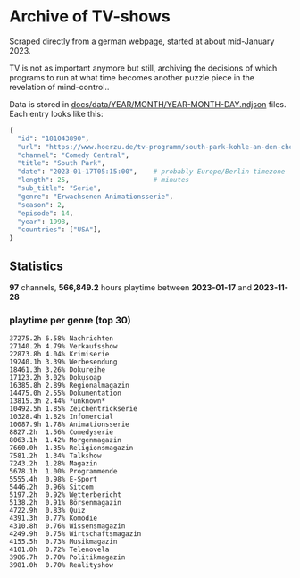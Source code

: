 # Archive of TV-shows

Scraped directly from a german webpage, started at about mid-January 2023.

TV is not as important anymore but still, archiving the decisions of which programs to run at what time
becomes another puzzle piece in the revelation of mind-control.. 

Data is stored in [docs/data/YEAR/MONTH/YEAR-MONTH-DAY.ndjson](docs/data/) files. 
Each entry looks like this:

```python
{
  "id": "181043890", 
  "url": "https://www.hoerzu.de/tv-programm/south-park-kohle-an-den-chefkoch/bid_181043890/", 
  "channel": "Comedy Central", 
  "title": "South Park", 
  "date": "2023-01-17T05:15:00",    # probably Europe/Berlin timezone 
  "length": 25,                     # minutes 
  "sub_title": "Serie", 
  "genre": "Erwachsenen-Animationsserie", 
  "season": 2, 
  "episode": 14, 
  "year": 1998, 
  "countries": ["USA"],
}
```

## Statistics

**97** channels, **566,849.2** hours playtime between **2023-01-17** and **2023-11-28**


### playtime per genre (top 30)

    37275.2h 6.58% Nachrichten
    27140.2h 4.79% Verkaufsshow
    22873.8h 4.04% Krimiserie
    19240.1h 3.39% Werbesendung
    18461.3h 3.26% Dokureihe
    17123.2h 3.02% Dokusoap
    16385.8h 2.89% Regionalmagazin
    14475.0h 2.55% Dokumentation
    13815.3h 2.44% *unknown*
    10492.5h 1.85% Zeichentrickserie
    10328.4h 1.82% Infomercial
    10087.9h 1.78% Animationsserie
    8827.2h  1.56% Comedyserie
    8063.1h  1.42% Morgenmagazin
    7660.0h  1.35% Religionsmagazin
    7581.2h  1.34% Talkshow
    7243.2h  1.28% Magazin
    5678.1h  1.00% Programmende
    5555.4h  0.98% E-Sport
    5446.2h  0.96% Sitcom
    5197.2h  0.92% Wetterbericht
    5138.2h  0.91% Börsenmagazin
    4722.9h  0.83% Quiz
    4391.3h  0.77% Komödie
    4310.8h  0.76% Wissensmagazin
    4249.9h  0.75% Wirtschaftsmagazin
    4155.5h  0.73% Musikmagazin
    4101.0h  0.72% Telenovela
    3986.7h  0.70% Politikmagazin
    3981.0h  0.70% Realityshow
